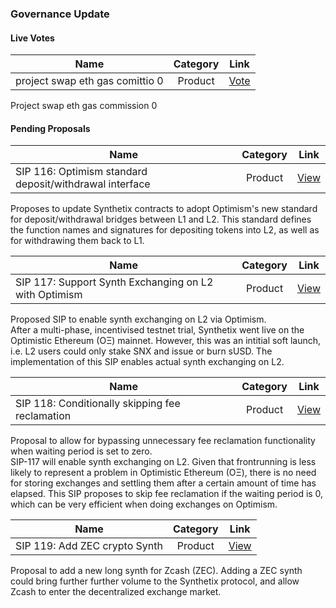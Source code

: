 ### Governance Update

#### Live Votes

| Name          | Category      | Link   |
| ------------- |:-------------:| :-----:|
| project swap eth gas comittio 0 | Product | [Vote](https://gov.synthetix.io/#/snxgov.eth/proposal/QmWcuDmV3s4N5zqDfcE3HZoDpmHMjDrySFJjvDpKpwVAkD) |

Project swap eth gas commission 0

#### Pending Proposals
| Name          | Category      | Link   |
| ------------- |:-------------:| :-----:|
| SIP 116: Optimism standard deposit/withdrawal interface | Product | [View](https://sips.synthetix.io/sips/sip-116) |

Proposes to update Synthetix contracts to adopt Optimism's new standard for deposit/withdrawal bridges between L1 and L2. This standard defines the function names and signatures for depositing tokens into L2, as well as for withdrawing them back to L1.

| Name          | Category      | Link   |
| ------------- |:-------------:| :-----:|
| SIP 117: Support Synth Exchanging on L2 with Optimism | Product | [View](https://sips.synthetix.io/sips/sip-117) |

Proposed SIP to enable synth exchanging on L2 via Optimism.  
After a multi-phase, incentivised testnet trial, Synthetix went live on the Optimistic Ethereum (OΞ) mainnet. However, this was an intitial soft launch, i.e. L2 users could only stake SNX and issue or burn sUSD. The implementation of this SIP enables actual synth exchanging on L2.

| Name          | Category      | Link   |
| ------------- |:-------------:| :-----:|
| SIP 118: Conditionally skipping fee reclamation | Product | [View](https://sips.synthetix.io/sips/sip-118) |

Proposal to allow for bypassing unnecessary fee reclamation functionality when waiting period is set to zero.  
SIP-117 will enable synth exchanging on L2. Given that frontrunning is less likely to represent a problem in Optimistic Ethereum (OΞ), there is no need for storing exchanges and settling them after a certain amount of time has elapsed. This SIP proposes to skip fee reclamation if the waiting period is 0, which can be very efficient when doing exchanges on Optimism.

| Name          | Category      | Link   |
| ------------- |:-------------:| :-----:|
| SIP 119: Add ZEC crypto Synth | Product | [View](https://sips.synthetix.io/sips/sip-119) |

Proposal to add a new long synth for Zcash (ZEC).
Adding a ZEC synth could bring further further volume to the Synthetix protocol, and allow Zcash to enter the decentralized exchange market.
